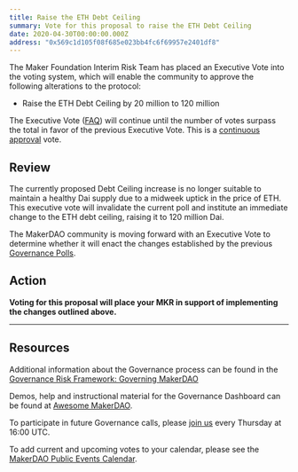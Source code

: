 ```yaml
---
title: Raise the ETH Debt Ceiling
summary: Vote for this proposal to raise the ETH Debt Ceiling
date: 2020-04-30T00:00:00.000Z
address: "0x569c1d105f08f685e023bb4fc6f69957e2401df8"
---
```

The Maker Foundation Interim Risk Team has placed an Executive Vote into the voting system, which will enable the community to approve the following alterations to the protocol:

- Raise the ETH Debt Ceiling by 20 million to 120 million

The Executive Vote ([FAQ](https://community-development.makerdao.com/makerdao-scd-faqs/scd-faqs#governance)) will continue until the number of votes surpass the total in favor of the previous Executive Vote. This is a [continuous approval](https://community-development.makerdao.com/makerdao-scd-faqs/scd-faqs/governance#what-is-continuous-approval-voting) vote.

## Review

The currently proposed Debt Ceiling increase is no longer suitable to maintain a healthy Dai supply due to a midweek uptick in the price of ETH. This executive vote will invalidate the current poll and institute an immediate change to the ETH debt ceiling, raising it to 120 million Dai.

The MakerDAO community is moving forward with an Executive Vote to determine whether it will enact the changes established by the previous [Governance Polls](https://vote.makerdao.com/polling).

## Action

**Voting for this proposal will place your MKR in support of implementing the  changes outlined above.**

---

## Resources

Additional information about the Governance process can be found in the [Governance Risk Framework: Governing MakerDAO](https://community-development.makerdao.com/governance/governance-risk-framework)

Demos, help and instructional material for the Governance Dashboard can be found at [Awesome MakerDAO](https://awesome.makerdao.com/#voting).

To participate in future Governance calls, please [join us](https://community-development.makerdao.com/governance/governance-and-risk-meetings) every Thursday at 16:00 UTC.

To add current and upcoming votes to your calendar, please see the [MakerDAO Public Events Calendar](https://calendar.google.com/calendar/embed?src=makerdao.com_3efhm2ghipksegl009ktniomdk%40group.calendar.google.com&amp;ctz=America%2FLos_Angeles).
